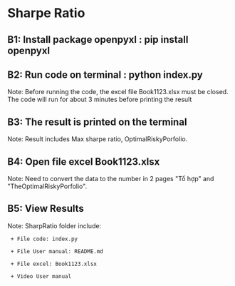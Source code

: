 # Sharpe Ratio 

## B1: Install package openpyxl : pip install openpyxl

## B2: Run code on terminal : python index.py 
  Note: Before running the code, the excel file Book1123.xlsx must be closed.
        The code will run for about 3 minutes before printing the result

## B3: The result is printed on the terminal
  Note: Result includes Max sharpe ratio, OptimalRiskyPorfolio.

## B4: Open file excel Book1123.xlsx
  Note: Need to convert the data to the number in 2 pages "Tổ hợp" and "TheOptimalRiskyPorfolio".

## B5: View Results


Note: SharpRatio folder include: 

     + File code: index.py

     + File User manual: README.md

     + File excel: Book1123.xlsx
     
     + Video User manual